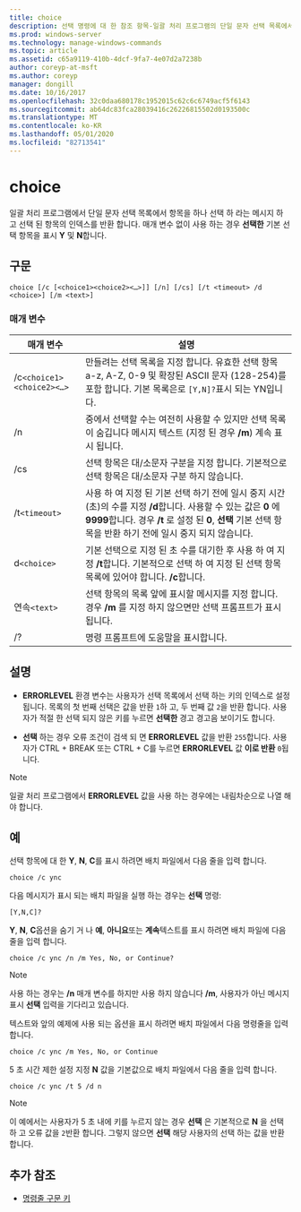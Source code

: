 ```yaml
---
title: choice
description: 선택 명령에 대 한 참조 항목-일괄 처리 프로그램의 단일 문자 선택 목록에서 한 항목을 선택 하 라는 메시지를 표시 한 다음 선택한 선택 항목의 인덱스를 반환 합니다.
ms.prod: windows-server
ms.technology: manage-windows-commands
ms.topic: article
ms.assetid: c65a9119-410b-4dcf-9fa7-4e07d2a7238b
author: coreyp-at-msft
ms.author: coreyp
manager: dongill
ms.date: 10/16/2017
ms.openlocfilehash: 32c0daa680178c1952015c62c6c6749acf5f6143
ms.sourcegitcommit: ab64dc83fca28039416c26226815502d0193500c
ms.translationtype: MT
ms.contentlocale: ko-KR
ms.lasthandoff: 05/01/2020
ms.locfileid: "82713541"
---
```

# <a name="choice"></a>choice

일괄 처리 프로그램에서 단일 문자 선택 목록에서 항목을 하나 선택 하 라는 메시지 하 고 선택 된 항목의 인덱스를 반환 합니다. 매개 변수 없이 사용 하는 경우 **선택한** 기본 선택 항목을 표시 **Y** 및 **N**합니다.

## <a name="syntax"></a>구문

```
choice [/c [<choice1><choice2><…>]] [/n] [/cs] [/t <timeout> /d <choice>] [/m <text>]
```

### <a name="parameters"></a>매개 변수

| 매개 변수 | 설명 |
| --------- | ----------- |
| /c`<choice1><choice2><…>` | 만들려는 선택 목록을 지정 합니다. 유효한 선택 항목 a-z, A-Z, 0-9 및 확장된 ASCII 문자 (128-254)를 포함 합니다. 기본 목록은로 `[Y,N]?`표시 되는 YN입니다. |
| /n | 중에서 선택할 수는 여전히 사용할 수 있지만 선택 목록이 숨깁니다 메시지 텍스트 (지정 된 경우 **/m**) 계속 표시 됩니다. |
| /cs | 선택 항목은 대/소문자 구분을 지정 합니다. 기본적으로 선택 항목은 대/소문자 구분 하지 않습니다. |
| /t`<timeout>` | 사용 하 여 지정 된 기본 선택 하기 전에 일시 중지 시간 (초)의 수를 지정 **/d**합니다. 사용할 수 있는 값은 **0** 에 **9999**합니다. 경우 **/t** 로 설정 된 **0**, **선택** 기본 선택 항목을 반환 하기 전에 일시 중지 되지 않습니다. |
| d`<choice>` | 기본 선택으로 지정 된 초 수를 대기한 후 사용 하 여 지정 **/t**합니다. 기본적으로 선택 하 여 지정 된 선택 항목 목록에 있어야 합니다. **/c**합니다. |
| 연속`<text>` | 선택 항목의 목록 앞에 표시할 메시지를 지정 합니다. 경우 **/m** 를 지정 하지 않으면만 선택 프롬프트가 표시 됩니다. |
| /? | 명령 프롬프트에 도움말을 표시합니다. |

## <a name="remarks"></a>설명

- **ERRORLEVEL** 환경 변수는 사용자가 선택 목록에서 선택 하는 키의 인덱스로 설정 됩니다. 목록의 첫 번째 선택은 값을 반환 `1`하 고, 두 번째 값 `2`을 반환 합니다. 사용자가 적절 한 선택 되지 않은 키를 누르면 **선택한** 경고 경고음 보이기도 합니다. 

- **선택** 하는 경우 오류 조건이 검색 되 면 **ERRORLEVEL** 값을 반환 `255`합니다. 사용자가 CTRL + BREAK 또는 CTRL + C를 누르면 **ERRORLEVEL** 값 **이로 반환** `0`됩니다.

> [!NOTE]
> 일괄 처리 프로그램에서 **ERRORLEVEL** 값을 사용 하는 경우에는 내림차순으로 나열 해야 합니다.

## <a name="examples"></a>예

선택 항목에 대 한 **Y**, **N**, **C**를 표시 하려면 배치 파일에서 다음 줄을 입력 합니다.

```
choice /c ync
```

다음 메시지가 표시 되는 배치 파일을 실행 하는 경우는 **선택** 명령:

```
[Y,N,C]?
```

**Y**, **N**, **C**옵션을 숨기 거 나 **예**, **아니요**또는 **계속**텍스트를 표시 하려면 배치 파일에 다음 줄을 입력 합니다.

```
choice /c ync /n /m Yes, No, or Continue?
```

> [!NOTE]
> 사용 하는 경우는 **/n** 매개 변수를 하지만 사용 하지 않습니다 **/m**, 사용자가 아닌 메시지 표시 **선택** 입력을 기다리고 있습니다.

텍스트와 앞의 예제에 사용 되는 옵션을 표시 하려면 배치 파일에서 다음 명령줄을 입력 합니다.

```
choice /c ync /m Yes, No, or Continue
```

5 초 시간 제한 설정 지정 **N** 값을 기본값으로 배치 파일에서 다음 줄을 입력 합니다.

```
choice /c ync /t 5 /d n
```

> [!NOTE]
> 이 예에서는 사용자가 5 초 내에 키를 누르지 않는 경우 **선택** 은 기본적으로 **N** 을 선택 하 고 오류 값을 `2`반환 합니다. 그렇지 않으면 **선택** 해당 사용자의 선택 하는 값을 반환 합니다.

## <a name="additional-references"></a>추가 참조

- [명령줄 구문 키](command-line-syntax-key.md)
